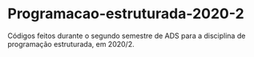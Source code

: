 # Programacao-estruturada-2020-2
Códigos feitos durante o segundo semestre de ADS para a disciplina de programação estruturada, em 2020/2.

